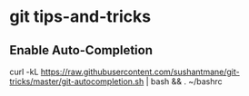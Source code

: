 # git tips-and-tricks

## Enable Auto-Completion
curl -kL https://raw.githubusercontent.com/sushantmane/git-tricks/master/git-autocompletion.sh | bash && . ~/bashrc
